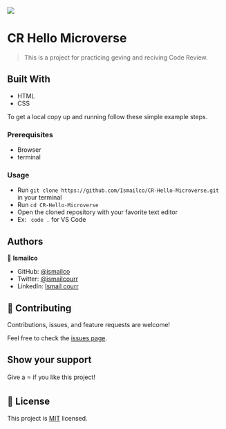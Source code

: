 ![](https://img.shields.io/badge/Microverse-blueviolet)

# CR Hello Microverse

> This is a project for practicing geving and reciving Code Review.

## Built With

- HTML
- CSS

To get a local copy up and running follow these simple example steps.

### Prerequisites

- Browser
- terminal

### Usage

- Run ```git clone https://github.com/Ismailco/CR-Hello-Microverse.git``` in your terminal
- Run ```cd CR-Hello-Microverse```
- Open the cloned repository with your favorite text editor
 - Ex: ``` code .``` for VS Code
 
## Authors

👤 **Ismailco**

- GitHub: [@ismailco](https://github.com/ismailco)
- Twitter: [@ismailcourr](https://twitter.com/ismailcourr)
- LinkedIn: [Ismail courr](https://linkedin.com/in/ismailcourr)

## 🤝 Contributing

Contributions, issues, and feature requests are welcome!

Feel free to check the [issues page](../../issues/).

## Show your support

Give a ⭐️ if you like this project!

## 📝 License

This project is [MIT](./MIT.md) licensed.
